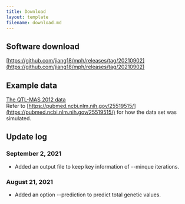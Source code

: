```yaml
---
title: Download
layout: template
filename: download.md
---
```


## Software download
[https://github.com/jiang18/mph/releases/tag/20210902](https://github.com/jiang18/mph/releases/tag/20210902)

## Example data
[The QTL-MAS 2012 data](https://github.com/jiang18/mph/raw/main/QTL-MAS-2012.zip)  
Refer to [https://pubmed.ncbi.nlm.nih.gov/25519515/](https://pubmed.ncbi.nlm.nih.gov/25519515/) for how the data set was simulated.

## Update log
### September 2, 2021
- Added an output file to keep key information of --minque iterations.
### August 21, 2021
- Added an option --prediction to predict total genetic values.
